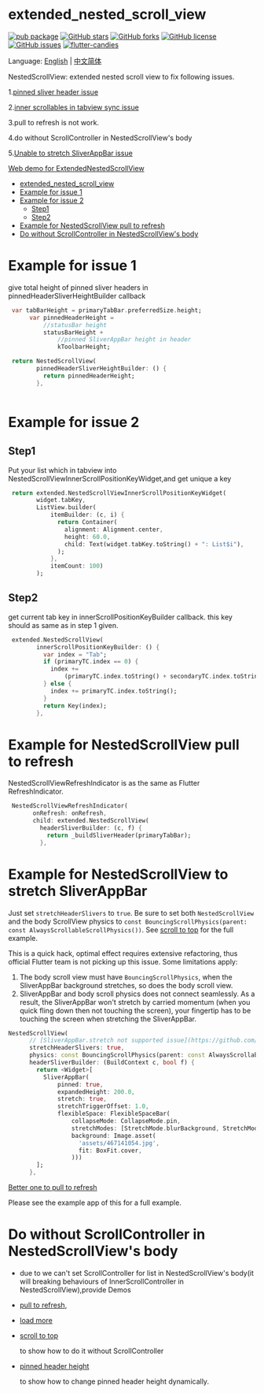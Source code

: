 # extended_nested_scroll_view

[![pub package](https://img.shields.io/pub/v/extended_nested_scroll_view.svg)](https://pub.dartlang.org/packages/extended_nested_scroll_view) [![GitHub stars](https://img.shields.io/github/stars/fluttercandies/extended_nested_scroll_view)](https://github.com/fluttercandies/extended_nested_scroll_view/stargazers) [![GitHub forks](https://img.shields.io/github/forks/fluttercandies/extended_nested_scroll_view)](https://github.com/fluttercandies/extended_nested_scroll_view/network)  [![GitHub license](https://img.shields.io/github/license/fluttercandies/extended_nested_scroll_view)](https://github.com/fluttercandies/extended_nested_scroll_view/blob/master/LICENSE)  [![GitHub issues](https://img.shields.io/github/issues/fluttercandies/extended_nested_scroll_view)](https://github.com/fluttercandies/extended_nested_scroll_view/issues) <a target="_blank" href="https://jq.qq.com/?_wv=1027&k=5bcc0gy"><img border="0" src="https://pub.idqqimg.com/wpa/images/group.png" alt="flutter-candies" title="flutter-candies"></a>

Language: [English](README.md) | [中文简体](README-ZH.md)

NestedScrollView: extended nested scroll view to fix following issues.

1.[pinned sliver header issue](https://github.com/flutter/flutter/issues/22393)

2.[inner scrollables in tabview sync issue](https://github.com/flutter/flutter/issues/21868)

3.pull to refresh is not work.

4.do without ScrollController in NestedScrollView's body

5.[Unable to stretch SliverAppBar issue](https://github.com/flutter/flutter/issues/54059)

[Web demo for ExtendedNestedScrollView](https://fluttercandies.github.io/extended_nested_scroll_view/)

- [extended_nested_scroll_view](#extended_nested_scroll_view)
- [Example for issue 1](#example-for-issue-1)
- [Example for issue 2](#example-for-issue-2)
  - [Step1](#step1)
  - [Step2](#step2)
- [Example for NestedScrollView pull to refresh](#example-for-nestedscrollview-pull-to-refresh)
- [Do without ScrollController in NestedScrollView's body](#do-without-scrollcontroller-in-nestedscrollviews-body)
# Example for issue 1

give total height of pinned sliver headers in pinnedHeaderSliverHeightBuilder callback
``` dart
 var tabBarHeight = primaryTabBar.preferredSize.height;
      var pinnedHeaderHeight =
          //statusBar height
          statusBarHeight +
              //pinned SliverAppBar height in header
              kToolbarHeight;

 return NestedScrollView(
        pinnedHeaderSliverHeightBuilder: () {
          return pinnedHeaderHeight;
        },
       
```
# Example for issue 2

## Step1

Put your list which in tabview into NestedScrollViewInnerScrollPositionKeyWidget,and get unique a key
``` dart
 return extended.NestedScrollViewInnerScrollPositionKeyWidget(
        widget.tabKey,
        ListView.builder(
            itemBuilder: (c, i) {
              return Container(
                alignment: Alignment.center,
                height: 60.0,
                child: Text(widget.tabKey.toString() + ": List$i"),
              );
            },
            itemCount: 100)
        );
```
## Step2

get current tab key in innerScrollPositionKeyBuilder callback. this key should as same as in step 1 given.
``` dart
 extended.NestedScrollView(
        innerScrollPositionKeyBuilder: () {
          var index = "Tab";
          if (primaryTC.index == 0) {
            index +=
                (primaryTC.index.toString() + secondaryTC.index.toString());
          } else {
            index += primaryTC.index.toString();
          }
          return Key(index);
        },
```
# Example for NestedScrollView pull to refresh

NestedScrollViewRefreshIndicator is as the same as Flutter RefreshIndicator.
``` dart
 NestedScrollViewRefreshIndicator(
       onRefresh: onRefresh,
       child: extended.NestedScrollView(
         headerSliverBuilder: (c, f) {
           return _buildSliverHeader(primaryTabBar);
         },
```


# Example for NestedScrollView to stretch SliverAppBar

Just set `stretchHeaderSlivers` to `true`. Be sure to set both `NestedScrollView` and the body ScrollView physics to `const BouncingScrollPhysics(parent: const AlwaysScrollableScrollPhysics())`. See [scroll to top](https://github.com/fluttercandies/extended_nested_scroll_view/tree/master/example/lib/pages/scroll_to_top.dart) for the full example.

This is a quick hack, optimal effect requires extensive refactoring, thus official Flutter team is not picking up this issue. Some limitations apply:
1. The body scroll view must have `BouncingScrollPhysics`, when the SliverAppBar background stretches, so does the body scroll view.
2. SliverAppBar and body scroll physics does not connect seamlessly. As a result, the SliverAppBar won't stretch by carried momentum (when you quick fling down then not touching the screen), your fingertip has to be touching the screen when stretching the SliverAppBar.

```dart
NestedScrollView(
      // [SliverAppBar.stretch not supported issue](https://github.com/flutter/flutter/issues/54059)
      stretchHeaderSlivers: true,
      physics: const BouncingScrollPhysics(parent: const AlwaysScrollableScrollPhysics()), // Imoprtant
      headerSliverBuilder: (BuildContext c, bool f) {
        return <Widget>[
          SliverAppBar(
              pinned: true,
              expandedHeight: 200.0,
              stretch: true,
              stretchTriggerOffset: 1.0,
              flexibleSpace: FlexibleSpaceBar(
                  collapseMode: CollapseMode.pin,
                  stretchModes: [StretchMode.blurBackground, StretchMode.zoomBackground],
                  background: Image.asset(
                    'assets/467141054.jpg',
                    fit: BoxFit.cover,
                  )))
        ];
      },
```

[Better one to pull to refresh](https://github.com/fluttercandies/loading_more_list/blob/master/example/lib/demo/nested_scroll_view_demo.dart)

Please see the example app of this for a full example.

# Do without ScrollController in NestedScrollView's body

* due to we can't set ScrollController for list in NestedScrollView's body(it will breaking behaviours of InnerScrollController in NestedScrollView),provide Demos
  
* [pull to refresh](https://github.com/fluttercandies/extended_nested_scroll_view/tree/master/example/lib/pages/pull_to_refresh.dart),
  
* [load more](https://github.com/fluttercandies/extended_nested_scroll_view/tree/master/example/lib/pages/load_more.dart) 
  
* [scroll to top](https://github.com/fluttercandies/extended_nested_scroll_view/tree/master/example/lib/pages/scroll_to_top.dart) 
  
  to show how to do it without ScrollController


* [pinned header height](https://github.com/fluttercandies/extended_nested_scroll_view/tree/master/example/lib/pages/dynamic_pinned_header_height.dart) 

  to show how to change pinned header height dynamically.

